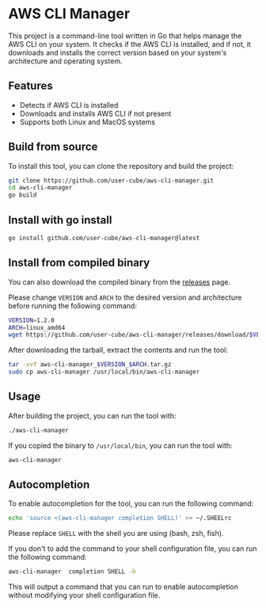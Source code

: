 # AWS CLI Manager

This project is a command-line tool written in Go that helps manage the AWS CLI on your system. It checks if the AWS CLI is installed, and if not, it downloads and installs the correct version based on your system's architecture and operating system.

## Features

- Detects if AWS CLI is installed
- Downloads and installs AWS CLI if not present
- Supports both Linux and MacOS systems

## Build from source

To install this tool, you can clone the repository and build the project:

```bash
git clone https://github.com/user-cube/aws-cli-manager.git
cd aws-cli-manager
go build
```

## Install with go install

```bash
go install github.com/user-cube/aws-cli-manager@latest
```

## Install from compiled binary

You can also download the compiled binary from the [releases](https://github.com/user-cube/aws-cli-manager/releases/latest) page.

Please change `VERSION` and `ARCH` to the desired version and architecture before running the following command:
```bash
VERSION=1.2.0
ARCH=linux_amd64
wget https://github.com/user-cube/aws-cli-manager/releases/download/$VERSION/aws-cli-manager_$VERSION_$ARCH.tar.gz
```

After downloading the tarball, extract the contents and run the tool:
```bash
tar -xvf aws-cli-manager_$VERSION_$ARCH.tar.gz
sudo cp aws-cli-manager /usr/local/bin/aws-cli-manager
```

## Usage
After building the project, you can run the tool with:
```bash
./aws-cli-manager
```

If you copied the binary to `/usr/local/bin`, you can run the tool with:
```bash
aws-cli-manager
```

## Autocompletion
To enable autocompletion for the tool, you can run the following command:
```bash
echo 'source <(aws-cli-manager completion SHELL)' >> ~/.SHEELrc
```
Please replace `SHELL` with the shell you are using (bash, zsh, fish).

If you don't to add the command to your shell configuration file, you can run the following command:
```bash
aws-cli-manager  completion SHELL -h
```

This will output a command that you can run to enable autocompletion without modifying your shell configuration file.